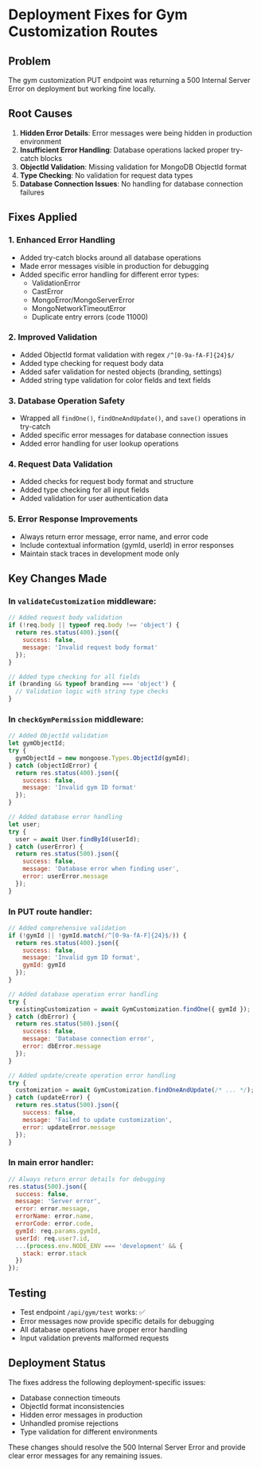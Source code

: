# Deployment Fixes for Gym Customization Routes

## Problem
The gym customization PUT endpoint was returning a 500 Internal Server Error on deployment but working fine locally.

## Root Causes
1. **Hidden Error Details**: Error messages were being hidden in production environment
2. **Insufficient Error Handling**: Database operations lacked proper try-catch blocks
3. **ObjectId Validation**: Missing validation for MongoDB ObjectId format
4. **Type Checking**: No validation for request data types
5. **Database Connection Issues**: No handling for database connection failures

## Fixes Applied

### 1. Enhanced Error Handling
- Added try-catch blocks around all database operations
- Made error messages visible in production for debugging
- Added specific error handling for different error types:
  - ValidationError
  - CastError  
  - MongoError/MongoServerError
  - MongoNetworkTimeoutError
  - Duplicate entry errors (code 11000)

### 2. Improved Validation
- Added ObjectId format validation with regex `/^[0-9a-fA-F]{24}$/`
- Added type checking for request body data
- Added safer validation for nested objects (branding, settings)
- Added string type validation for color fields and text fields

### 3. Database Operation Safety
- Wrapped all `findOne()`, `findOneAndUpdate()`, and `save()` operations in try-catch
- Added specific error messages for database connection issues
- Added error handling for user lookup operations

### 4. Request Data Validation
- Added checks for request body format and structure
- Added type checking for all input fields
- Added validation for user authentication data

### 5. Error Response Improvements
- Always return error message, error name, and error code
- Include contextual information (gymId, userId) in error responses
- Maintain stack traces in development mode only

## Key Changes Made

### In `validateCustomization` middleware:
```javascript
// Added request body validation
if (!req.body || typeof req.body !== 'object') {
  return res.status(400).json({
    success: false,
    message: 'Invalid request body format'
  });
}

// Added type checking for all fields
if (branding && typeof branding === 'object') {
  // Validation logic with string type checks
}
```

### In `checkGymPermission` middleware:
```javascript
// Added ObjectId validation
let gymObjectId;
try {
  gymObjectId = new mongoose.Types.ObjectId(gymId);
} catch (objectIdError) {
  return res.status(400).json({
    success: false,
    message: 'Invalid gym ID format'
  });
}

// Added database error handling
let user;
try {
  user = await User.findById(userId);
} catch (userError) {
  return res.status(500).json({
    success: false,
    message: 'Database error when finding user',
    error: userError.message
  });
}
```

### In PUT route handler:
```javascript
// Added comprehensive validation
if (!gymId || !gymId.match(/^[0-9a-fA-F]{24}$/)) {
  return res.status(400).json({
    success: false,
    message: 'Invalid gym ID format',
    gymId: gymId
  });
}

// Added database operation error handling
try {
  existingCustomization = await GymCustomization.findOne({ gymId });
} catch (dbError) {
  return res.status(500).json({
    success: false,
    message: 'Database connection error',
    error: dbError.message
  });
}

// Added update/create operation error handling
try {
  customization = await GymCustomization.findOneAndUpdate(/* ... */);
} catch (updateError) {
  return res.status(500).json({
    success: false,
    message: 'Failed to update customization',
    error: updateError.message
  });
}
```

### In main error handler:
```javascript
// Always return error details for debugging
res.status(500).json({
  success: false,
  message: 'Server error',
  error: error.message,
  errorName: error.name,
  errorCode: error.code,
  gymId: req.params.gymId,
  userId: req.user?.id,
  ...(process.env.NODE_ENV === 'development' && { 
    stack: error.stack 
  })
});
```

## Testing
- Test endpoint `/api/gym/test` works: ✅
- Error messages now provide specific details for debugging
- All database operations have proper error handling
- Input validation prevents malformed requests

## Deployment Status
The fixes address the following deployment-specific issues:
- Database connection timeouts
- ObjectId format inconsistencies
- Hidden error messages in production
- Unhandled promise rejections
- Type validation for different environments

These changes should resolve the 500 Internal Server Error and provide clear error messages for any remaining issues.